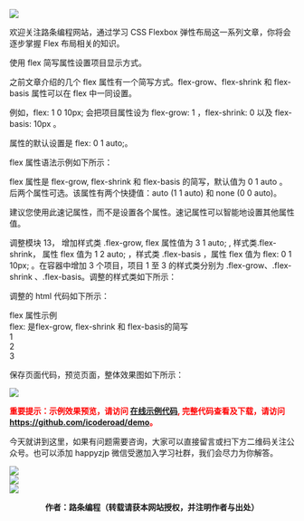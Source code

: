 
![](https://www.icoderoad.com/demo/flex/images/flexbox.png)

欢迎关注路条编程网站，通过学习 CSS Flexbox 弹性布局这一系列文章，你将会逐步掌握 Flex 布局相关的知识。


使用 flex 简写属性设置项目显示方式。

之前文章介绍的几个 flex 属性有一个简写方式。flex-grow、flex-shrink 和 flex-basis 属性可以在 flex 中一同设置。

例如，flex: 1 0 10px; 会把项目属性设为 flex-grow: 1 ，flex-shrink: 0 以及 flex-basis: 10px 。

属性的默认设置是 flex: 0 1 auto;。

flex 属性语法示例如下所示：

<style type="text/css">

.item {
  flex: none | [ <'flex-grow'> <'flex-shrink'>? || <'flex-basis'> ]
}

</style>

flex 属性是 flex-grow, flex-shrink 和 flex-basis 的简写，默认值为 0 1 auto 。后两个属性可选。该属性有两个快捷值：auto (1 1 auto) 和 none (0 0 auto)。

建议您使用此速记属性，而不是设置各个属性。速记属性可以智能地设置其他属性值。

调整模块 13， 增加样式类 .flex-grow,  flex 属性值为 3 1 auto; , 样式类.flex-shrink， 属性 flex 值为 1 2 auto; ，样式类 .flex-basis ，属性 flex 值为 flex: 0 1 10px; 。在容器中增加 3 个项目，项目 1 至 3 的样式类分别为 .flex-grow、.flex-shrink 、.flex-basis。调整的样式类如下所示：

<style type="text/css">
  .flex-grow {
    flex: 3 1 auto;
  }

  .flex-shrink {
    flex: 0 2 auto;
  }

  .flex-basis {
    flex: 0 1 10px;
  }
</style>

调整的 html 代码如下所示：

<article class="article  ant-col ant-col-xs-24 ant-col-sm-12 ant-col-md-12 ant-col-lg-12 ant-col-xl-6">
	 <div class="card">
	    <div class="container title justify-content-center">flex 属性示例</div>
	    <div class="container ft12 ">flex: 是flex-grow, flex-shrink 和 flex-basis的简写</div>
	    <div class="container-dashed wrap align-content-between">
	        <div class="box box-item1 flex-grow">1</div>
	        <div class="box box-item2 flex-shrink">2</div>
	        <div class="box box-item3 flex-basis">3</div>
	    </div>
	</div>
</article>

保存页面代码，预览页面，整体效果图如下所示：

![](https://www.icoderoad.com/demo/flex/images/html12-show01.png)

<p style="color:red;">
	<b>
	重要提示：示例效果预览，请访问 <a href="https://www.icoderoad.com/demo/" target="_blank">在线示例代码</a>, 完整代码查看及下载，请访问 <a href="https://github.com/icoderoad/demo" target="_blank"> https://github.com/icoderoad/demo</a>。
	</b>
</p>

<p>今天就讲到这里，如果有问题需要咨询，大家可以直接留言或扫下方二维码关注公众号。也可以添加 happyzjp 微信受邀加入学习社群，我们会尽力为你解答。</p>

![](https://www.icoderoad.com/upload/2020/09/icoderoad-41b3e8fe1caa4990b529c875f055e507.png)<br/>
![](https://www.icoderoad.com/upload/2020/09/xy-dc4752b6b7d34ba6b2de3c152c1d2961.png)<br/>
![](https://www.icoderoad.com/upload/2020/09/end-e22f055734c84115a28f03ca03df589a.png)<br/>

<center>
	<b>作者：路条编程（转载请获本网站授权，并注明作者与出处）</b>
</center>

